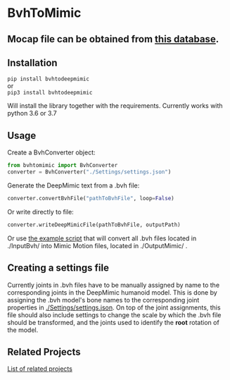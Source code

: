 # BvhToMimic 

## Mocap file can be obtained from [this database](http://mocap.cs.sfu.ca/).


## Installation
`pip install bvhtodeepmimic`    
or  
`pip3 install bvhtodeepmimic`

Will install the library together with the requirements. Currently works with python 3.6 or 3.7

## Usage
Create a BvhConverter object:
```python
from bvhtomimic import BvhConverter
converter = BvhConverter("./Settings/settings.json")
```

Generate the DeepMimic text from a .bvh file:
```python
converter.convertBvhFile("pathToBvhFile", loop=False)
```

Or write directly to file:
```python
converter.writeDeepMimicFile(pathToBvhFile, outputPath)
```

Or use [the example script](./example_script.py) that will convert all .bvh files located in ./InputBvh/ into Mimic Motion files, located in ./OutputMimic/ .

## Creating a settings file

Currently joints in .bvh files have to be manually assigned by name to the corresponding joints in the DeepMimic humanoid model. This is done by assigning the .bvh model's bone names to the corresponding joint properties in [./Settings/settings.json](./Settings/settings.json). On top of the joint assignments, this file should also include settings to change the scale by which the .bvh file should be transformed, and the joints used to identify the **root** rotation of the model.

## Related Projects

[List of related projects](https://github.com/SleepingFox88/DeepMimic-Animation-Conversion)
